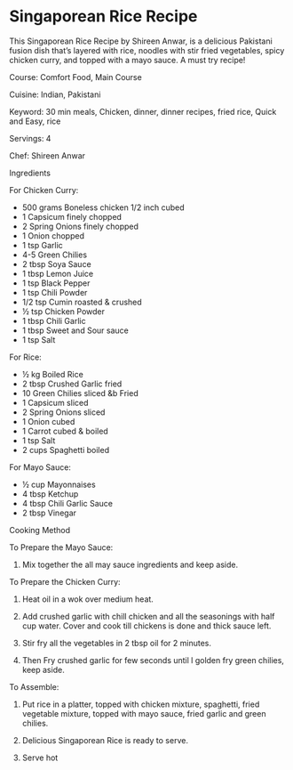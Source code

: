 # Singaporean Rice Recipe
This Singaporean Rice Recipe by Shireen Anwar, is a delicious Pakistani fusion dish that’s layered with rice, noodles with stir fried vegetables, spicy chicken curry, and topped with a mayo sauce. A must try recipe!

Course: Comfort Food, Main Course

Cuisine: Indian, Pakistani

Keyword: 30 min meals, Chicken, dinner, dinner recipes, fried rice, Quick and Easy, rice

Servings: 4

Chef: Shireen Anwar

Ingredients

For Chicken Curry:

-   500 grams Boneless chicken 1/2 inch cubed
-   1 Capsicum finely chopped
-   2 Spring Onions finely chopped
-   1 Onion chopped
-   1 tsp Garlic
-   4-5 Green Chilies
-   2 tbsp Soya Sauce
-   1 tbsp Lemon Juice
-   1 tsp Black Pepper
-   1 tsp Chili Powder
-   1/2 tsp Cumin roasted & crushed
-   ½ tsp Chicken Powder
-   1 tbsp Chili Garlic
-   1 tbsp Sweet and Sour sauce
-   1 tsp Salt

For Rice:

-   ½ kg Boiled Rice
-   2 tbsp Crushed Garlic fried
-   10 Green Chilies sliced &b Fried
-   1 Capsicum sliced
-   2 Spring Onions sliced
-   1 Onion cubed
-   1 Carrot cubed & boiled
-   1 tsp Salt
-   2 cups Spaghetti boiled

For Mayo Sauce:

-   ½ cup Mayonnaises
-   4 tbsp Ketchup
-   4 tbsp Chili Garlic Sauce
-   2 tbsp Vinegar

Cooking Method

To Prepare the Mayo Sauce:

1.  Mix together the all may sauce ingredients and keep aside.
    

To Prepare the Chicken Curry:

1.  Heat oil in a wok over medium heat.
    
2.  Add crushed garlic with chill chicken and all the seasonings with half cup water. Cover and cook till chickens is done and thick sauce left.
    
3.  Stir fry all the vegetables in 2 tbsp oil for 2 minutes.
    
4.  Then Fry crushed garlic for few seconds until l golden fry green chilies, keep aside.
    

To Assemble:

1.  Put rice in a platter, topped with chicken mixture, spaghetti, fried vegetable mixture, topped with mayo sauce, fried garlic and green chilies.
    
2.  Delicious Singaporean Rice is ready to serve.
    
3.  Serve hot
